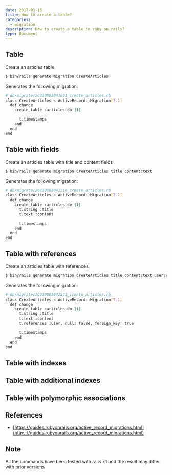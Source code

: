 ```yaml
---
date: 2017-01-16
title: How to create a table?
categories:
  - migration
description: How to create a table in ruby on rails?
type: Document
---
```



## Table

Create an articles table

```bash
$ bin/rails generate migration CreateArticles
```

Generates the following migration:

```bash
# db/migrate/20230803041631_create_articles.rb
class CreateArticles < ActiveRecord::Migration[7.1]
  def change
    create_table :articles do |t|

      t.timestamps
    end
  end
end
```

## Table with fields

Create an articles table with title and content fields

```bash
$ bin/rails generate migration CreateArticles title content:text
```

Generates the following migration:

```bash
# db/migrate/20230803042216_create_articles.rb
class CreateArticles < ActiveRecord::Migration[7.1]
  def change
    create_table :articles do |t|
      t.string :title
      t.text :content

      t.timestamps
    end
  end
end
```

## Table with references

Create an articles table with references

```bash
$ bin/rails generate migration CreateArticles title content:text user:references
```

Generates the following migration:

```bash
# db/migrate/20230803042543_create_articles.rb
class CreateArticles < ActiveRecord::Migration[7.1]
  def change
    create_table :articles do |t|
      t.string :title
      t.text :content
      t.references :user, null: false, foreign_key: true

      t.timestamps
    end
  end
end
```

## Table with indexes
## Table with additional indexes
## Table with polymorphic associations

## References
- [https://guides.rubyonrails.org/active_record_migrations.html](https://guides.rubyonrails.org/active_record_migrations.html)

## Note
All the commands have been tested with rails 7.1 and the result may differ with prior versions
